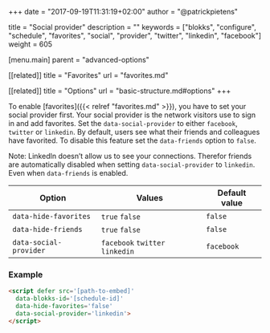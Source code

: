 +++
date            = "2017-09-19T11:31:19+02:00"
author          = "@patrickpietens"

title           = "Social provider"
description     = ""
keywords        = ["blokks", "configure", "schedule", "favorites", "social", "provider", "twitter", "linkedin", "facebook"]
weight          = 605

[menu.main]
parent          = "advanced-options"

[[related]]
title = "Favorites"
url = "favorites.md"

[[related]]
title = "Options"
url = "basic-structure.md#options"
+++

To enable [favorites]({{< relref "favorites.md" >}}), you have to set your social provider first. Your social provider is the network visitors use to sign in and add favorites. Set the `data-social-provider` to either `facebook`, `twitter` or `linkedin`. By default, users see what their friends and colleagues have favorited. To disable this feature set the `data-friends` option to `false`.

<span class='note'>Note: LinkedIn doesn’t allow us to see your connections. Therefor friends are automatically disabled when setting `data-social-provider` to `linkedin`. Even when `data-friends` is enabled.</span>

| Option | Values | Default value |
|--------|--------|---------------|
| `data-hide-favorites` | `true` `false` | `false` |
| `data-hide-friends` | `true` `false` | `false` |
| `data-social-provider` | `facebook` `twitter` `linkedin` | `facebook` |

### Example

```html
<script	defer src='[path-to-embed]'
  data-blokks-id='[schedule-id]'
  data-hide-favorites='false'
  data-social-provider='linkedin'>
</script>
```